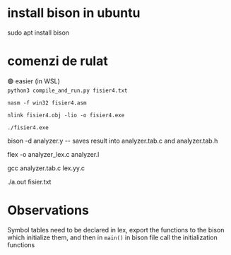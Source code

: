 # install bison in ubuntu

sudo apt install bison

# comenzi de rulat

🟢 easier (in WSL) </br>
`python3 compile_and_run.py fisier4.txt`

`nasm -f win32 fisier4.asm`

`nlink fisier4.obj -lio -o fisier4.exe`

`./fisier4.exe`

bison -d analyzer.y -- saves result into analyzer.tab.c and analyzer.tab.h</br>

flex -o analyzer_lex.c analyzer.l </br>

gcc analyzer.tab.c lex.yy.c </br>

./a.out fisier.txt </br>

# Observations

Symbol tables need to be declared in lex, export the functions to the bison which initialize them, and then in `main()` in bison file call the initialization functions

